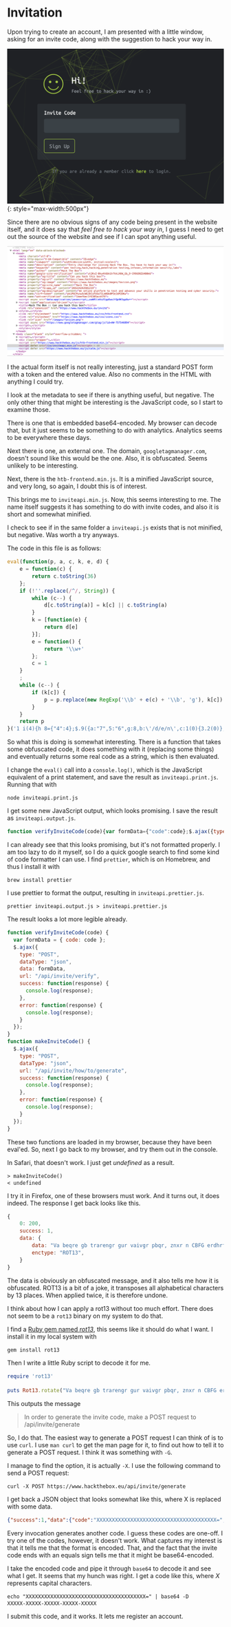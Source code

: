# Invitation

Upon trying to create an account, I am presented with a little window, asking
for an invite code, along with the suggestion to hack your way in. 

![Invite code](media/invite/invite.png){: style="max-width:500px"}

Since there are no obvious signs of any code being present in the website itself,
and it does say that *feel free to hack your way in*, I guess I need to get out
the source of the website and see if I can spot anything useful.

![Invite code](media/invite/invite_source.png)

I the actual form itself is not really interesting, just a standard POST form
with a token and the entered value. Also no comments in the HTML with anything
I could try.

I look at the metadata to see if there is anything useful, but negative. The only
other thing that might be interesting is the JavaScript code, so I start to
examine those.

There is one that is embedded base64-encoded. My browser can decode that, but it
just seems to be something to do with analytics. Analytics seems to be everywhere
these days.

Next there is one, an external one. The domain, `googletagmanager.com`, doesn't
sound like this would be the one. Also, it is obfuscated. Seems unlikely to be
interesting.

Next, there is the `htb-frontend.min.js`. It is a minified JavaScript source,
and very long, so again, I doubt this is of interest.

This brings me to `inviteapi.min.js`. Now, this seems interesting to me. 
The name itself suggests it has something to do with invite codes, and also
it is short and somewhat minified.

I check to see if in the same folder a `inviteapi.js` exists that is not minified,
but negative. Was worth a try anyways.

The code in this file is as follows:

```js
eval(function(p, a, c, k, e, d) {
    e = function(c) {
        return c.toString(36)
    };
    if (!''.replace(/^/, String)) {
        while (c--) {
            d[c.toString(a)] = k[c] || c.toString(a)
        }
        k = [function(e) {
            return d[e]
        }];
        e = function() {
            return '\\w+'
        };
        c = 1
    }
    ;
    while (c--) {
        if (k[c]) {
            p = p.replace(new RegExp('\\b' + e(c) + '\\b', 'g'), k[c])
        }
    }
    return p
}('1 i(4){h 8={"4":4};$.9({a:"7",5:"6",g:8,b:\'/d/e/n\',c:1(0){3.2(0)},f:1(0){3.2(0)}})}1 j(){$.9({a:"7",5:"6",b:\'/d/e/k/l/m\',c:1(0){3.2(0)},f:1(0){3.2(0)}})}', 24, 24, 'response|function|log|console|code|dataType|json|POST|formData|ajax|type|url|success|api|invite|error|data|var|verifyInviteCode|makeInviteCode|how|to|generate|verify'.split('|'), 0, {}))
```

So what this is doing is somewhat interesting. There is a function that takes
some obfuscated code, it does something with it (replacing some things) and
eventually returns some real code as a string, which is then evaluated.

I change the `eval()` call into a `console.log()`, which is the JavaScript
equivalent of a print statement, and save the result as `inviteapi.print.js`.
Running that with

    node inviteapi.print.js

I get some new JavaScript output, which looks promising. I save the result
as `inviteapi.output.js`.

```js
function verifyInviteCode(code){var formData={"code":code};$.ajax({type:"POST",dataType:"json",data:formData,url:'/api/invite/verify',success:function(response){console.log(response)},error:function(response){console.log(response)}})}function makeInviteCode(){$.ajax({type:"POST",dataType:"json",url:'/api/invite/how/to/generate',success:function(response){console.log(response)},error:function(response){console.log(response)}})}
```

I can already see that this looks promising, but it's not formatted properly. 
I am too lazy to do it myself, so I do a quick google search to find some kind
of code formatter I can use. I find `prettier`, which is on Homebrew, and thus
I install it with

    brew install prettier

I use prettier to format the output, resulting in `inviteapi.prettier.js`.

    prettier inviteapi.output.js > inviteapi.prettier.js

The result looks a lot more legible already.

```js
function verifyInviteCode(code) {
  var formData = { code: code };
  $.ajax({
    type: "POST",
    dataType: "json",
    data: formData,
    url: "/api/invite/verify",
    success: function(response) {
      console.log(response);
    },
    error: function(response) {
      console.log(response);
    }
  });
}
function makeInviteCode() {
  $.ajax({
    type: "POST",
    dataType: "json",
    url: "/api/invite/how/to/generate",
    success: function(response) {
      console.log(response);
    },
    error: function(response) {
      console.log(response);
    }
  });
}
```

These two functions are loaded in my browser, because they have been eval'ed.
So, next I go back to my browser, and try them out in the console.

In Safari, that doesn't work. I just get *undefined* as a result.

    > makeInviteCode()
    < undefined

I try it in Firefox, one of these browsers must work. And it turns out, it
does indeed. The response I get back looks like this.

```js
{
    0: 200,
    success: 1,
    data: {
        data: "Va beqre gb trarengr gur vaivgr pbqr, znxr n CBFG erdhrfg gb /ncv/vaivgr/trarengr",
        enctype: "ROT13",
    }
}
```

The data is obviously an obfuscated message, and it also tells me how it
is obfuscated. ROT13 is a bit of a joke, it transposes all alphabetical
characters by 13 places. When applied twice, it is therefore undone.

I think about how I can apply a rot13 without too much effort. There does
not seem to be a `rot13` binary on my system to do that. 

I find a [Ruby gem named *rot13*](https://rubygems.org/gems/rot13/versions/0.1.3), 
this seems like it should do what I want. I install it in my local system
with

    gem install rot13

Then I write a little Ruby script to decode it for me.

```ruby
require 'rot13'

puts Rot13.rotate("Va beqre gb trarengr gur vaivgr pbqr, znxr n CBFG erdhrfg gb /ncv/vaivgr/trarengr")
```

This outputs the message

> In order to generate the invite code, make a POST request to /api/invite/generate

So, I do that. The easiest way to generate a POST request I can think of is to
use `curl`. I use `man curl` to get the man page for it, to find out how to tell
it to generate a POST request. I think it was something with `-G`.

I manage to find the option, it is actually `-X`. I use the following command
to send a POST request:

    curl -X POST https://www.hackthebox.eu/api/invite/generate

I get back a JSON object that looks somewhat like this, where X is replaced with
some data.

```json
{"success":1,"data":{"code":"XXXXXXXXXXXXXXXXXXXXXXXXXXXXXXXXXXXXXXX=","format":"encoded"},"0":200}
```

Every invocation generates another code. I guess these codes are one-off. I try
one of the codes, however, it doesn't work. What captures my interest is that
it tells me that the format is encoded. That, and the fact that the invite code
ends with an equals sign tells me that it might be base64-encoded.

I take the encoded code and pipe it through `base64` to decode it and see
what I get. It seems that my hunch was right. I get a code like this, where
*X* represents capital characters.

    echo "XXXXXXXXXXXXXXXXXXXXXXXXXXXXXXXXXXXXXXX=" | base64 -D
    XXXXX-XXXXX-XXXXX-XXXXX-XXXXX

I submit this code, and it works. It lets me register an account.
